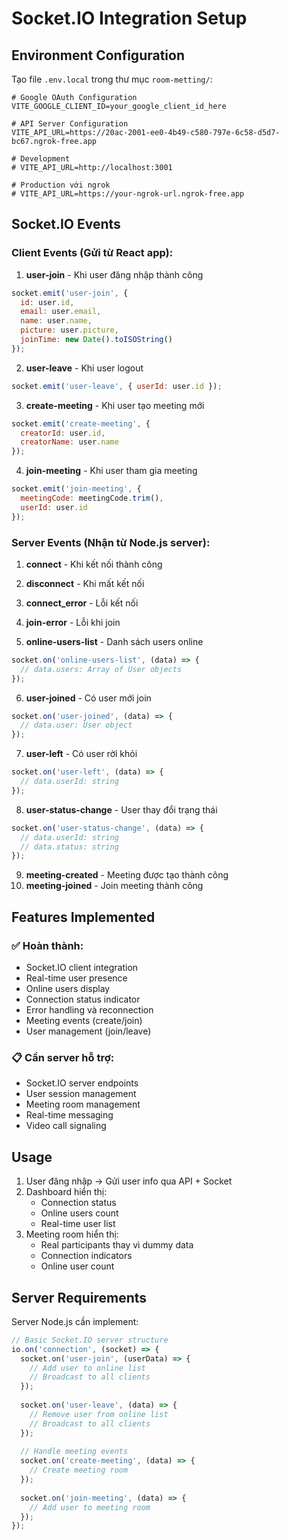 # Socket.IO Integration Setup

## Environment Configuration

Tạo file `.env.local` trong thư mục `room-metting/`:

```env
# Google OAuth Configuration
VITE_GOOGLE_CLIENT_ID=your_google_client_id_here

# API Server Configuration  
VITE_API_URL=https://20ac-2001-ee0-4b49-c580-797e-6c58-d5d7-bc67.ngrok-free.app

# Development
# VITE_API_URL=http://localhost:3001

# Production với ngrok
# VITE_API_URL=https://your-ngrok-url.ngrok-free.app
```

## Socket.IO Events

### Client Events (Gửi từ React app):

1. **user-join** - Khi user đăng nhập thành công
```javascript
socket.emit('user-join', {
  id: user.id,
  email: user.email,
  name: user.name,
  picture: user.picture,
  joinTime: new Date().toISOString()
});
```

2. **user-leave** - Khi user logout
```javascript
socket.emit('user-leave', { userId: user.id });
```

3. **create-meeting** - Khi user tạo meeting mới
```javascript
socket.emit('create-meeting', {
  creatorId: user.id,
  creatorName: user.name
});
```

4. **join-meeting** - Khi user tham gia meeting
```javascript
socket.emit('join-meeting', {
  meetingCode: meetingCode.trim(),
  userId: user.id
});
```

### Server Events (Nhận từ Node.js server):

1. **connect** - Khi kết nối thành công
2. **disconnect** - Khi mất kết nối
3. **connect_error** - Lỗi kết nối
4. **join-error** - Lỗi khi join

5. **online-users-list** - Danh sách users online
```javascript
socket.on('online-users-list', (data) => {
  // data.users: Array of User objects
});
```

6. **user-joined** - Có user mới join
```javascript
socket.on('user-joined', (data) => {
  // data.user: User object
});
```

7. **user-left** - Có user rời khỏi
```javascript
socket.on('user-left', (data) => {
  // data.userId: string
});
```

8. **user-status-change** - User thay đổi trạng thái
```javascript
socket.on('user-status-change', (data) => {
  // data.userId: string
  // data.status: string
});
```

9. **meeting-created** - Meeting được tạo thành công
10. **meeting-joined** - Join meeting thành công

## Features Implemented

### ✅ Hoàn thành:
- Socket.IO client integration
- Real-time user presence
- Online users display  
- Connection status indicator
- Error handling và reconnection
- Meeting events (create/join)
- User management (join/leave)

### 📋 Cần server hỗ trợ:
- Socket.IO server endpoints
- User session management
- Meeting room management
- Real-time messaging
- Video call signaling

## Usage

1. User đăng nhập → Gửi user info qua API + Socket
2. Dashboard hiển thị:
   - Connection status
   - Online users count
   - Real-time user list
3. Meeting room hiển thị:
   - Real participants thay vì dummy data
   - Connection indicators
   - Online user count

## Server Requirements

Server Node.js cần implement:

```javascript
// Basic Socket.IO server structure
io.on('connection', (socket) => {
  socket.on('user-join', (userData) => {
    // Add user to online list
    // Broadcast to all clients
  });
  
  socket.on('user-leave', (data) => {
    // Remove user from online list  
    // Broadcast to all clients
  });
  
  // Handle meeting events
  socket.on('create-meeting', (data) => {
    // Create meeting room
  });
  
  socket.on('join-meeting', (data) => {
    // Add user to meeting room
  });
});
``` 